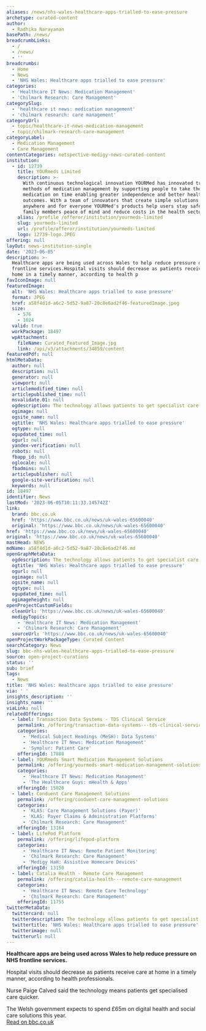 ```yaml
---
aliases: /news/nhs-wales-healthcare-apps-trialled-to-ease-pressure
archetype: curated-content
author:
  - Radhika Narayanan
basePath: /news/
breadcrumbLinks:
  - /
  - /news/
  - ''
breadcrumbs:
  - Home
  - News
  - 'NHS Wales: Healthcare apps trialled to ease pressure'
categories:
  - 'Healthcare IT News: Medication Management'
  - 'Chilmark Research: Care Management'
categorySlug:
  - 'healthcare it news: medication management'
  - 'chilmark research: care management'
categoryUrl:
  - topic/healthcare-it-news-medication-management
  - topic/chilmark-research-care-management
categoryLabel:
  - Medication Management
  - Care Management
contentCategories: netspective-medigy-news-curated-content
institution:
  - id: 12739
    title: YOURmeds Limited
    description: >-
      With continuous technological innovation YOURMed has innovated traditional
      methods of medication management by supporting people to take their
      medication on time enabling greater independence and better health
      outcomes. With a team of innovators that create simple solutions that work
      anywhere and for everyone YOURMed's products help users stay safe, give
      family members peace of mind and reduce costs in the health sector.
    alias: /profile /offeror/institution/yourmeds-limited
    slug: yourmeds-limited
    url: /profile/offeror/institution/yourmeds-limited
    logo: 12739-logo.JPEG
offering: null
layOut: news-institution-single
date: '2023-06-05'
description: >-
  Healthcare apps are being used across Wales to help reduce pressure on NHS
  frontline services.Hospital visits should decrease as patients receive care at
  home in a timely manner, according to health p
favIconImage: null
featuredImage:
  alt: 'NHS Wales: Healthcare apps trialled to ease pressure'
  format: JPEG
  href: a58f4d1d-a6c2-5d52-9a87-20c8e6ad2f46-featuredImage.jpeg
  size:
    - 576
    - 1024
  valid: true
  workPackage: 18497
  wpAttachment:
    fileName: Curated_Featured_Image.jpg
    link: /api/v3/attachments/34859/content
featuredPdf: null
htmlMetaData:
  author: null
  description: null
  generator: null
  viewport: null
  articlemodified_time: null
  articlepublished_time: null
  msvalidate.01: null
  ogdescription: The technology allows patients to get specialist care quicker.
  ogimage: null
  ogsite_name: null
  ogtitle: 'NHS Wales: Healthcare apps trialled to ease pressure'
  ogtype: null
  ogupdated_time: null
  ogurl: null
  yandex-verification: null
  robots: null
  fbapp_id: null
  oglocale: null
  fbadmins: null
  articlepublisher: null
  google-site-verification: null
  keywords: null
id: 18497
identifier: News
lastMod: '2023-06-05T10:11:33.145742Z'
link:
  brand: bbc.co.uk
  href: 'https://www.bbc.co.uk/news/uk-wales-65600040'
  original: 'https://www.bbc.co.uk/news/uk-wales-65600040'
href: 'https://www.bbc.co.uk/news/uk-wales-65600040'
original: 'https://www.bbc.co.uk/news/uk-wales-65600040'
mastHead: NEWS
mdName: a58f4d1d-a6c2-5d52-9a87-20c8e6ad2f46.md
openGraphMetaData:
  ogdescription: The technology allows patients to get specialist care quicker.
  ogtitle: 'NHS Wales: Healthcare apps trialled to ease pressure'
  ogurl: null
  ogimage: null
  ogsite_name: null
  ogtype: null
  ogupdated_time: null
  ogimageheight: null
openProjectCustomFields:
  cleanUrl: 'https://www.bbc.co.uk/news/uk-wales-65600040'
  medigyTopics:
    - 'Healthcare IT News: Medication Management'
    - 'Chilmark Research: Care Management'
  sourceUrl: 'https://www.bbc.co.uk/news/uk-wales-65600040'
openProjectWorkPackageType: Curated Content
searchCategory: News
slug: bbc-nhs-wales-healthcare-apps-trialled-to-ease-pressure
source: open-project-curations
status: ''
sub: brief
tags:
  - News
title: 'NHS Wales: Healthcare apps trialled to ease pressure'
via: ' '
insights_description: ''
insights_name: ''
viaLink: null
relatedOfferings:
  - label: Transaction Data Systems - TDS Clinical Service
    permalink: /offering/transaction-data-systems---tds-clinical-service
    categories:
      - 'Medical Subject Headings (MeSH): Data Systems'
      - 'Healthcare IT News: Medication Management'
      - 'Symplur: Patient Care'
    offeringId: 17888
  - label: YOURmeds Smart Medication Management Solutions
    permalink: /offering/yourmeds-smart-medication-management-solutions
    categories:
      - 'Healthcare IT News: Medication Management'
      - 'The Healthcare Guys: mHealth & Apps'
    offeringId: 15026
  - label: Conduent Care Management Solutions
    permalink: /offering/conduent-care-management-solutions
    categories:
      - 'KLAS: Care Management Solutions (Payer)'
      - 'KLAS: Payer Claims & Administration Platforms'
      - 'Chilmark Research: Care Management'
    offeringId: 13164
  - label: LifePod Platform
    permalink: /offering/lifepod-platform
    categories:
      - 'Healthcare IT News: Remote Patient Monitoring'
      - 'Chilmark Research: Care Management'
      - 'Medigy HaH: Assistive Homecare Devices'
    offeringId: 13150
  - label: Catalia Health - Remote Care Management
    permalink: /offering/catalia-health---remote-care-management
    categories:
      - 'Healthcare IT News: Remote Care Technology'
      - 'Chilmark Research: Care Management'
    offeringId: 11755
twitterMetaData:
  twittercard: null
  twitterdescription: The technology allows patients to get specialist care quicker.
  twittertitle: 'NHS Wales: Healthcare apps trialled to ease pressure'
  twitterimage: null
  twitterurl: null
---
```

<p><strong>Healthcare apps are being used across Wales to help reduce pressure on NHS frontline services.</strong></p><p>Hospital visits should decrease as patients receive care at home in a timely manner, according to health professionals.</p><p>Nurse Paige Calved said the technology means patients get specialised care quicker.</p><p>The Welsh government expects to spend £65m on digital health and social care solutions this year.<br><a href="https://www.bbc.co.uk/news/uk-wales-65600040">Read on bbc.co.uk</a></p>